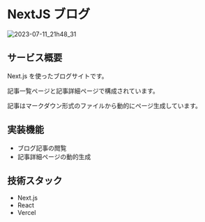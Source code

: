 # NextJS ブログ

![2023-07-11_21h48_31](https://github.com/mejiro877/nextjs-blog/assets/30212292/6a4caa0a-0aa2-495c-b2d1-c28b9747a64a)

## サービス概要

Next.js を使ったブログサイトです。

記事一覧ページと記事詳細ページで構成されています。

記事はマークダウン形式のファイルから動的にページ生成しています。

## 実装機能

- ブログ記事の閲覧
- 記事詳細ページの動的生成

## 技術スタック

- Next.js
- React
- Vercel
